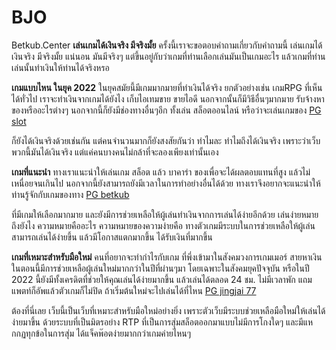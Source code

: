 # BJO
Betkub.Center
**เล่นเกมได้เงินจริง มีจริงมั้ย**
ครั้งนี้เราจะขอตอบคำถามเกี่ยวกับคำถามนี้ เล่นเกมได้เงินจริง มีจริงมั้ย แน่นอน มันมีจริงๆ แต่ขึ้นอยู่กับว่าเกมที่ท่านเลือกเล่นมันเป็นเกมอะไร แล้วเกมที่ท่านเล่นนั้นทำเงินให้ท่านได้จริงหรอ

**เกมแบบไหน ในยุค 2022**
ในยุคสมัยนี้มีเกมมากมายที่ทำเงินได้จริง ยกตัวอย่างเช่น เกมRPG ที่เห็นได้ทั่วไป เราจะทำเงินจากเกมได้ยังไง เก็บไอเทมขาย ขายไอดี นอกจากนั้นก็มีวิธีอื่นๆมากมาย 
รับจ้างหาของหรืออะไรต่างๆ นอกจากนี้ก็ยังมีช่องทางอื่นๆอีก ทั้งเล่น สล็อตออนไลน์ หรือว่าจะเล่นเกมของ <a href="https://octobet.co/">PG slot</a><p> ก็ยังได้เงินจริงด้วยเช่นกัน แต่คนจำนวนมากก็ยังสงสัยกันว่า 
ทำไมละ ทำไมถึงได้เงินจริง เพราะว่าเว็บพวกนี้มันได้เงินจริง แต่แค่คนบางคนไม่กล้าที่จะลองเพียงเท่านั้นเอง

**เกมที่แนะนำ**
ทางเราแนะนำให้เล่นเกม สล็อต แล้ว บาคาร่า ของเพื่อจะได้ผลตอบแทนที่สูง แล้วไม่เหนื่อยจนเกินไป นอกจากนี้ยังสามารถยังมีเวลาในการทำอย่างอื่นได้ด้วย 
ทางเราจึงอยากจะแนะนำให้ท่านรู้จักกับเกมของทาง <a href="https://betkub.center/">PG betkub</a><p> ที่มีเกมให้เลือกมากมาย และยังมีการช่วยเหลือให้ผู้เล่นทำเงินจากการเล่นได้ง่ายอีกด้วย 
เล่นง่ายหมายถึงยังไง ความหมายคืออะไร ความหมายของความง่ายคือ ทางตัวเกมมีระบบในการช่วยเหลือให้ผู้เล่นสามารถเล่นได้ง่ายขึ้น แล้วมีโอกาสแตกมากขึ้น ได้รับเงินที่มากขึ้น

**เกมที่เหมาะสำหรับมือใหม่**
คนที่อยากจะทำกำไรกับเกม ที่พึ่งเข้ามาในสังคมวงการเกมเมอร์ สายหาเงินในตอนนี้มีการช่วยเหลือผู้เล่นใหม่มากกว่าในปีที่ผ่านๆมา 
โดยเฉพาะในสังคมยุคปัจจุบัน หรือในปี 2022 นี้ยังมีทั้งเครดิตที่ช่วยให้คุณเล่นได้ง่ายมากขึ้น แล้วเล่นได้ตลอด 24 ชม. ไม่มีเวลาพัก 
แถมแพตท์ก็อัพแล้วตัวเกมก็ไม่ปิด ถ้าเริ่มต้นใหม่จะไปเล่นได้ที่ไหน <a href="http://jingjai77.com/">PG jingjai 77</a><p> ต้องที่นี่เลย เว็บนี้เป็นเว็บที่เหมาะสำหรับมือใหม่อย่างยิ่ง 
เพราะตัวเว็บมีระบบช่วยเหลือมือใหม่ให้เล่นได้ง่ายมาขึ้น ด้วยระบบที่เป็นมิตรอย่าง RTP ที่เป็นการสุ่มสล็อตออกมาแบบไม่มีการโกงใดๆ และมีแหกกฏทุกข้อในการสุ่ม ได้แจ็คพ๊อตง่ายมากกว่าเกมค่ายไหนๆ
